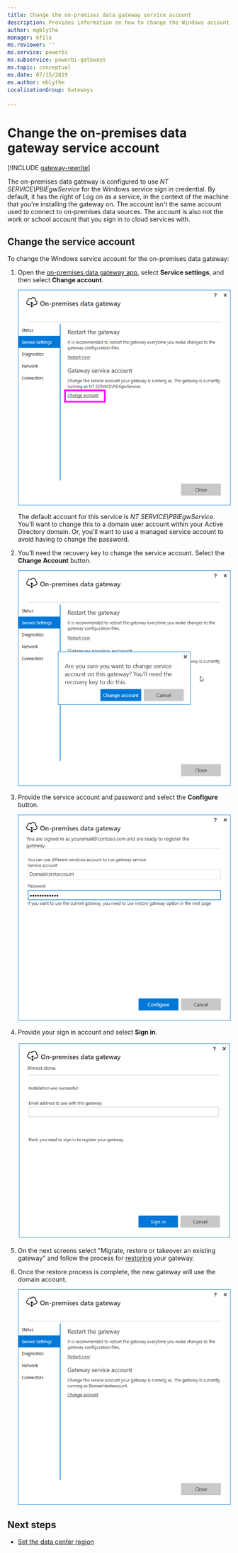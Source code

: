 ```yaml
---
title: Change the on-premises data gateway service account
description: Provides information on how to change the Windows account for the on-premises data gateway service.
author: mgblythe
manager: kfile
ms.reviewer: ''
ms.service: powerbi
ms.subservice: powerbi-gateways
ms.topic: conceptual
ms.date: 07/15/2019
ms.author: mblythe
LocalizationGroup: Gateways

---
```


# Change the on-premises data gateway service account

[!INCLUDE [gateway-rewrite](../includes/gateway-rewrite.md)]

The on-premises data gateway is configured to use *NT SERVICE\PBIEgwService* for the Windows service sign in credential. By default, it has the right of Log on as a service, in the context of the machine that you're installing the gateway on. The account isn't the same account used to connect to on-premises data sources. The account is also not the work or school account that you sign in to cloud services with.

## Change the service account

To change the Windows service account for the on-premises data gateway:

1. Open the [on-premises data gateway app](service-gateway-app.md), select **Service settings**, and then select **Change account**.

   ![Service settings](media/service-gateway-service-account/service-settings.png)

    The default account for this service is *NT SERVICE\PBIEgwService*. You'll want to change this to a domain user account within your Active Directory domain. Or, you'll want to use a managed service account to avoid having to change the password.

2. You'll need the recovery key to change the service account. Select the **Change Account** button.

   ![Change account](media/service-gateway-service-account/change-account.png)

3. Provide the service account and password and select the **Configure** button.

   ![Configure account](media/service-gateway-service-account/configure-account.png)

4. Provide your sign in account and select **Sign in**.

   ![Account sign-in](media/service-gateway-service-account/account-sign-in.png)

5. On the next screens select "Migrate, restore or takeover an existing gateway" and follow the process for [restoring](service-gateway-migrate.md) your gateway.

6. Once the restore process is complete, the new gateway will use the domain account.

   ![Domain account](media/service-gateway-service-account/domain-account.png)

## Next steps

* [Set the data center region](service-gateway-data-region.md)  
